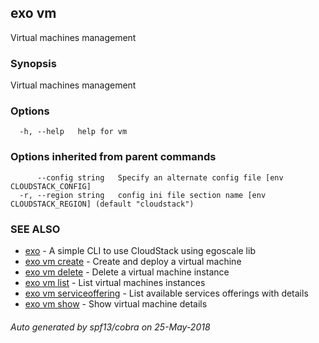## exo vm

Virtual machines management

### Synopsis

Virtual machines management

### Options

```
  -h, --help   help for vm
```

### Options inherited from parent commands

```
      --config string   Specify an alternate config file [env CLOUDSTACK_CONFIG]
  -r, --region string   config ini file section name [env CLOUDSTACK_REGION] (default "cloudstack")
```

### SEE ALSO

* [exo](exo.md)	 - A simple CLI to use CloudStack using egoscale lib
* [exo vm create](exo_vm_create.md)	 - Create and deploy a virtual machine
* [exo vm delete](exo_vm_delete.md)	 - Delete a virtual machine instance
* [exo vm list](exo_vm_list.md)	 - List virtual machines instances
* [exo vm serviceoffering](exo_vm_serviceoffering.md)	 - List available services offerings with details
* [exo vm show](exo_vm_show.md)	 - Show virtual machine details

###### Auto generated by spf13/cobra on 25-May-2018
